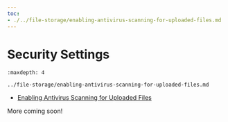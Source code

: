```yaml
---
toc:
- ./../file-storage/enabling-antivirus-scanning-for-uploaded-files.md
---
```

# Security Settings

```{toctree}
:maxdepth: 4

../file-storage/enabling-antivirus-scanning-for-uploaded-files.md
```

* [Enabling Antivirus Scanning for Uploaded Files](./file-storage/enabling-antivirus-scanning-for-uploaded-files.md)

More coming soon!